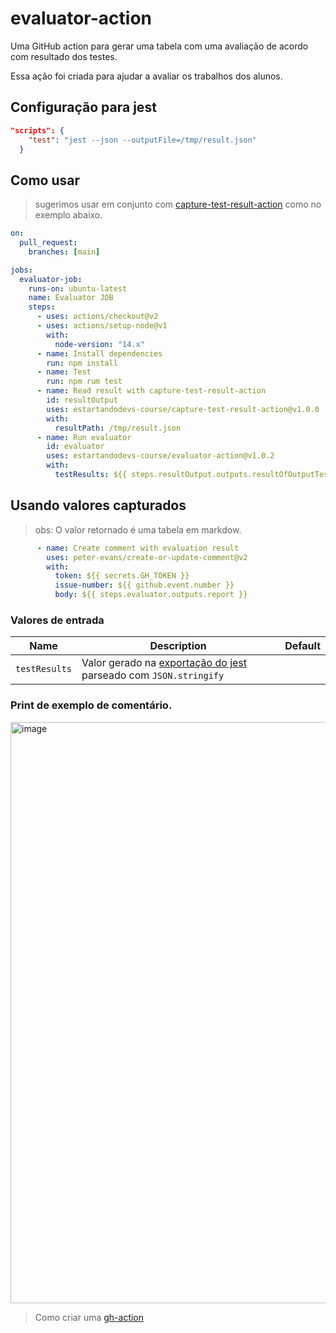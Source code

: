 # evaluator-action

Uma GitHub action para gerar uma tabela com uma avaliação de acordo com resultado dos testes.

Essa ação foi criada para ajudar a avaliar os trabalhos dos alunos.

## Configuração para jest

```json
"scripts": {
    "test": "jest --json --outputFile=/tmp/result.json"
  }
```

## Como usar

>sugerimos usar em conjunto com [capture-test-result-action](https://github.com/estartandodevs-course/capture-test-result-action) como no exemplo abaixo.

```yml
on:
  pull_request:
    branches: [main]

jobs:
  evaluator-job:
    runs-on: ubuntu-latest
    name: Evaluator JOB
    steps:
      - uses: actions/checkout@v2
      - uses: actions/setup-node@v1
        with:
          node-version: "14.x"
      - name: Install dependencies
        run: npm install
      - name: Test
        run: npm rum test
      - name: Read result with capture-test-result-action
        id: resultOutput
        uses: estartandodevs-course/capture-test-result-action@v1.0.0
        with:
          resultPath: /tmp/result.json
      - name: Run evaluator
        id: evaluator
        uses: estartandodevs-course/evaluator-action@v1.0.2
        with:
          testResults: ${{ steps.resultOutput.outputs.resultOfOutputTests }}

```

## Usando valores capturados
>obs: O valor retornado é uma tabela em markdow.

```yml
      - name: Create comment with evaluation result
        uses: peter-evans/create-or-update-comment@v2
        with:
          token: ${{ secrets.GH_TOKEN }}
          issue-number: ${{ github.event.number }}
          body: ${{ steps.evaluator.outputs.report }}

```

### Valores de entrada

| Name | Description | Default |
| --- | --- | --- |
| `testResults` | Valor gerado na [exportação do jest](https://jestjs.io/pt-BR/docs/configuration#testresultsprocessor-string) parseado com `JSON.stringify` |  |

### Print de exemplo de comentário.
<img width="930" alt="image" src="https://user-images.githubusercontent.com/34426836/166235131-55af6143-63d3-438d-985c-827c2d44e973.png">

>Como criar uma [gh-action](https://docs.github.com/pt/actions/creating-actions/creating-a-javascript-action)
